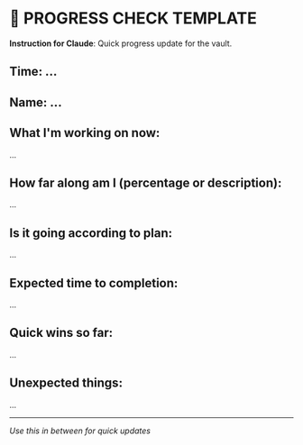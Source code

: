 # 🚧 PROGRESS CHECK TEMPLATE

**Instruction for Claude**: Quick progress update for the vault.

## Time: ...
## Name: ...

## What I'm working on now:
...

## How far along am I (percentage or description):
...

## Is it going according to plan:
...

## Expected time to completion:
...

## Quick wins so far:
...

## Unexpected things:
...

---
*Use this in between for quick updates*